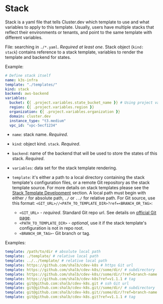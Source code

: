 # Stack

Stack is a yaml file that tells Cluster.dev which template to use and what variables to apply to this template. Usually, users have multiple stacks that reflect their environments or tenants, and point to the same template with different variables.

File: searching in `./*.yaml`. *Required at least one*.
Stack object (`kind: stack`) contains reference to a stack template, variables to render the template and backend for states.

Example:

```yaml
# Define stack itself
name: k3s-infra
template: "./templates/"
kind: stack
backend: aws-backend
variables:
  bucket: {{ .project.variables.state_bucket_name }} # Using project variables.
  region: {{ .project.variables.region }}
  organization: {{ .project.variables.organization }}
  domain: cluster.dev
  instance_type: "t3.medium"
  vpc_id: "vpc-5ecf1234"
```

* `name`: stack name. *Required*.

* `kind`: object kind. `stack`. *Required*.

* `backend`: name of the backend that will be used to store the states of this stack. *Required*.

* `variables`: data set for the stack template rendering.

*  <a name="infra_options_template">`template`</a>: it's either a path to a local directory containing the stack template's configuration files, or a remote Git repository as the stack template source. For more details on stack templates please see the [Stack Template Development](https://docs.cluster.dev/stack-template-development/) section. A local path must begin with either `/` for absolute path, `./` or `../` for relative path. For Git source, use this format: `<GIT_URL>//<PATH_TO_TEMPLATE_DIR>?ref=<BRANCH_OR_TAG>`:
    * `<GIT_URL>` - *required*. Standard Git repo url. See details on [official Git page](https://git-scm.com/docs/git-clone#_git_urls).
    * `<PATH_TO_TEMPLATE_DIR>` - *optional*, use it if the stack template's configuration is not in repo root.
    * `<BRANCH_OR_TAG>`- Git branch or tag.

Examples:

```yaml
template: /path/to/dir # absolute local path
template: ./template/ # relative local path
template: ../../template/ # relative local path
template: https://github.com/shalb/cdev-k8s # https Git url
template: https://github.com/shalb/cdev-k8s//some/dir/ # subdirectory
template: https://github.com/shalb/cdev-k8s//some/dir/?ref=branch-name # branch
template: https://github.com/shalb/cdev-k8s?ref=v1.1.1 # tag
template: git@github.com:shalb/cdev-k8s.git # ssh Git url
template: git@github.com:shalb/cdev-k8s.git//some/dir/ # subdirectory
template: git@github.com:shalb/cdev-k8s.git//some/dir/?ref=branch-name # branch
template: git@github.com:shalb/cdev-k8s.git?ref=v1.1.1 # tag
```
